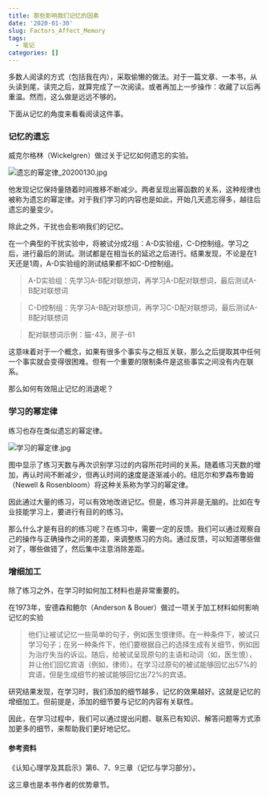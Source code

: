 ```yaml
---
title: 那些影响我们记忆的因素
date: '2020-01-30'
slug: Factors_Affect_Memory
tags:
  - 笔记
categories: []
---
```



多数人阅读的方式（包括我在内），采取偷懒的做法。对于一篇文章、一本书，从头读到尾，读完之后，就算完成了一次阅读。或者再加上一步操作：收藏了以后再重温。然而，这么做是远远不够的。

下面从记忆的角度来看看阅读这件事。

### 记忆的遗忘

威克尔格林（Wickelgren）做过关于记忆如何遗忘的实验。

![遗忘的幂定律_20200130.jpg](https://i.loli.net/2020/01/30/NMmHo1Ll2PBvWeI.jpg)

他发现记忆保持量随着时间推移不断减少。两者呈现出幂函数的关系，这种规律也被称为遗忘的幂定律。对于我们学习的内容也是如此，开始几天遗忘得多，越往后遗忘的量变少。

除此之外，干扰也会影响我们的记忆。

在一个典型的干扰实验中，将被试分成2组：A-D实验组，C-D控制组。学习之后，进行最后的测试。测试都是在相当长的延迟之后进行。结果发现，不论是在1天还是1周，A-D实验组的测试结果都不如C-D控制组。

>A-D实验组：先学习A-B配对联想词，再学习A-D配对联想词，最后测试A-B配对联想词

>C-D控制组：先学习A-B配对联想词，再学习C-D配对联想词，最后测试A-B配对联想词

>配对联想词示例：猫-43，房子-61

这意味着对于一个概念，如果有很多个事实与之相互关联，那么之后提取其中任何一个事实就会变得很困难。但有一个重要的限制条件是这些事实之间没有内在联系。

那么如何有效阻止记忆的消退呢？

### 学习的幂定律

练习也存在类似遗忘的幂定律。

![学习的幂定律.jpg](https://i.loli.net/2020/01/30/Mvg37Pl48jARbOY.jpg)

图中显示了练习天数与再次识别学习过的内容所花时间的关系。随着练习天数的增加，再认时间不断减少，但再认时间的速度是逐渐减小的。纽厄尔和罗森布鲁姆（Newell & Rosenbloom）将这种关系称为学习的幂定律。

因此通过大量的练习，可以有效地改进记忆。但是，练习并非是无脑的。比如在专业技能学习上，要进行有目的的练习。

那么什么才是有目的的练习呢？在练习中，需要一定的反馈。我们可以通过观察自己的操作与正确操作之间的差距，来调整练习的方向。通过反馈，可以知道哪些做对了，哪些做错了，然后集中注意消除差距。

### 增细加工

除了练习之外，在学习时如何加工材料也是非常重要的。

在1973年，安德森和鲍尔（Anderson & Bouer）做过一项关于加工材料如何影响记忆的实验

>他们让被试记忆一些简单的句子，例如医生恨律师。在一种条件下，被试只学习句子；在另一种条件下，他们要根据自己的选择生成有关细节，例如因为治疗失当的诉讼。随后，给被试呈现原句的主语和动词（如，医生恨），并让他们回忆宾语（例如，律师）。在学习过原句的被试能够回忆出57%的宾语，但是生成细节的被试能够回忆出72%的宾语。

研究结果发现，在学习时，我们添加的细节越多，记忆的效果越好。这就是记忆的增细加工。但前提是，添加的细节要与记忆的内容有关联性。

因此，在学习过程中，我们可以通过提出问题、联系已有知识、解答问题等方式添加更多的细节，来帮助我们更好地记忆。

#### 参考资料

《认知心理学及其启示》第6、7、9三章（记忆与学习部分）。

这三章也是本书作者的优势章节。
